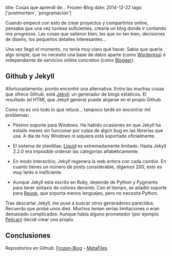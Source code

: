 title: Cosas que aprendí de... Frozen-Blog
date: 2014-12-22
tags: ['postmortem', 'programacion']

Cuando empecé con esto de crear proyectos y compartirlos online, pensaba
que una vez tuviese suficientes, crearía un blog donde ir contando mis
progresos. Las cosas que salieron bien, las que no tan bien, decisiones
de diseño, los pequeños detalles interesantes...

Una vez llegó el momento, no tenía muy claro qué hacer. Sabía que quería algo
simple, que no necesite una base de datos aparte (como [Wordpress][]) e
independiente de servicios online concretos (como [Blogger][]).

[Blogger]: https://www.blogger.com
[Wordpress]: https://wordpress.org

## Github y Jekyll

Afortunadamente, pronto encontré una alternativa. Entre las muchas cosas
que ofrece Github, está [Jekyll][]: un generador de blogs estáticos.
El resultado (el HTML que Jekyll genera) puede alojarse en el propio Github.

Como no es oro todo lo que reluce... tampoco tardé en encontrar mil problemas:

* Pésimo soporte para Windows. Ha habido ocasiones en que Jekyll ha estado
  meses sin funcionar por culpa de algún bug en las librerías que usa.
  A día de hoy Windows ni siquiera está soportado oficialmente.

* El sistema de plantillas: [Liquid][] es extremadamente limitado.
  Hasta Jekyll 2.2.0 era imposible ordenar las categorías alfabéticamente.

* En modo interactivo, Jekyll regenera la web entera con cada cambio.
  En cuanto tienes un número de posts considerable, digamos 200, esto
  es muy lento e ineficiente.

* Aunque Jekyll está escrito en Ruby, depende de Python y Pygments para tener
  sintaxis de colores decente. Con el tiempo, se añadió soporte para [Rouge][],
  que soporta menos lenguajes, pero no necesita Python.

Tras descartar Jekyll, me puse a buscar otros generadores parecidos. Recuerdo
que probé unos diez. Muchos tenían serias limitaciones o eran demasiado
complicados. Aunque había alguno prometedor (por ejemplo [Pelican][]) decidí
crear uno propio.

[Jekyll]: https://help.github.com/articles/using-jekyll-with-pages
[Liquid]: http://liquidmarkup.org
[Pelican]: https://github.com/getpelican/pelican
[Rouge]: https://github.com/jneen/rouge

## Conclusiones

Repositorios en Github: [Frozen-Blog][] - [MetaFiles][]

[Frozen-Blog]: https://github.com/Beluki/Frozen-Blog
[MetaFiles]: https://github.com/Beluki/MetaFiles


